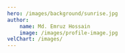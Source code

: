 ```yaml
---
hero: /images/background/sunrise.jpg
author:
    name: Md. Emruz Hossain
    image: /images/profile-image.jpg
velChart: /images/
---
```

